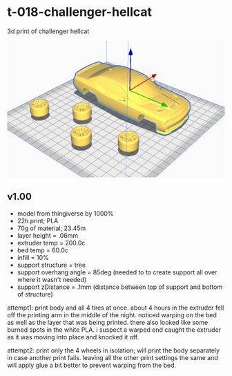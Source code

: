 # t-018-challenger-hellcat
3d print of challenger hellcat


![cura-model](./images/v01.00-cura-model-view.PNG)

## v1.00  
* model from thingiverse by 1000%
* 22h print; PLA
* 70g of material; 23.45m
* layer height = .06mm
* extruder temp = 200.0c
* bed temp = 60.0c
* infill = 10%
* support structure = tree
* support overhang angle = 85deg (needed to to create support all over where it wasn't needed)
* support zDistance = .1mm (distance between top of support and bottom of structure)

attempt1: print body and all 4 tires at once. about 4 hours in the extruder fell off the printing 
arm in the middle of the night. noticed warping on the bed as well as the layer that was being printed.
there also looked like some burned spots in the white PLA. 
i suspect a warped end caught the extruder as it was moving into place and knocked it off. 

attempt2: print only the 4 wheels in isolation; will print the body separately in case another print fails. 
leaving all the other print settings the same and will apply glue a bit better to prevent warping from the bed.
